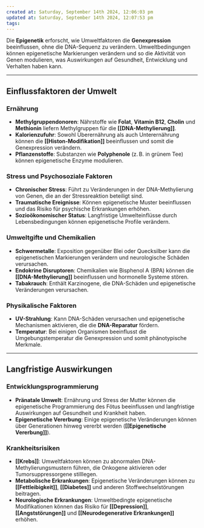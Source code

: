 ```yaml
---
created at: Saturday, September 14th 2024, 12:06:03 pm
updated at: Saturday, September 14th 2024, 12:07:53 pm
tags: 
---
```

Die **Epigenetik** erforscht, wie Umweltfaktoren die **Genexpression** beeinflussen, ohne die DNA-Sequenz zu verändern. Umweltbedingungen können epigenetische Markierungen verändern und so die Aktivität von Genen modulieren, was Auswirkungen auf Gesundheit, Entwicklung und Verhalten haben kann.

---

## Einflussfaktoren der Umwelt

### Ernährung

- **Methylgruppendonoren**: Nährstoffe wie **Folat**, **Vitamin B12**, **Cholin** und **Methionin** liefern Methylgruppen für die **[[DNA-Methylierung]]**.
- **Kalorienzufuhr**: Sowohl Überernährung als auch Unterernährung können die **[[Histon-Modifikation]]** beeinflussen und somit die Genexpression verändern.
- **Pflanzenstoffe**: Substanzen wie **Polyphenole** (z. B. in grünem Tee) können epigenetische Enzyme modulieren.

### Stress und Psychosoziale Faktoren

- **Chronischer Stress**: Führt zu Veränderungen in der DNA-Methylierung von Genen, die an der Stressreaktion beteiligt sind.
- **Traumatische Ereignisse**: Können epigenetische Muster beeinflussen und das Risiko für psychische Erkrankungen erhöhen.
- **Sozioökonomischer Status**: Langfristige Umwelteinflüsse durch Lebensbedingungen können epigenetische Profile verändern.

### Umweltgifte und Chemikalien

- **Schwermetalle**: Exposition gegenüber Blei oder Quecksilber kann die epigenetischen Markierungen verändern und neurologische Schäden verursachen.
- **Endokrine Disruptoren**: Chemikalien wie Bisphenol A (BPA) können die **[[DNA-Methylierung]]** beeinflussen und hormonelle Systeme stören.
- **Tabakrauch**: Enthält Karzinogene, die DNA-Schäden und epigenetische Veränderungen verursachen.

### Physikalische Faktoren

- **UV-Strahlung**: Kann DNA-Schäden verursachen und epigenetische Mechanismen aktivieren, die die **DNA-Reparatur** fördern.
- **Temperatur**: Bei einigen Organismen beeinflusst die Umgebungstemperatur die Genexpression und somit phänotypische Merkmale.


---

## Langfristige Auswirkungen

### Entwicklungsprogrammierung

- **Pränatale Umwelt**: Ernährung und Stress der Mutter können die epigenetische Programmierung des Fötus beeinflussen und langfristige Auswirkungen auf Gesundheit und Krankheit haben.
- **Epigenetische Vererbung**: Einige epigenetische Veränderungen können über Generationen hinweg vererbt werden (**[[Epigenetische Vererbung]]**).

### Krankheitsrisiken

- **[[Krebs]]**: Umweltfaktoren können zu abnormalen DNA-Methylierungsmustern führen, die Onkogene aktivieren oder Tumorsuppressorgene stilllegen.
- **Metabolische Erkrankungen**: Epigenetische Veränderungen können zu **[[Fettleibigkeit]]**, **[[Diabetes]]** und anderen Stoffwechselstörungen beitragen.
- **Neurologische Erkrankungen**: Umweltbedingte epigenetische Modifikationen können das Risiko für **[[Depression]]**, **[[Angststörungen]]** und **[[Neurodegenerative Erkrankungen]]** erhöhen.